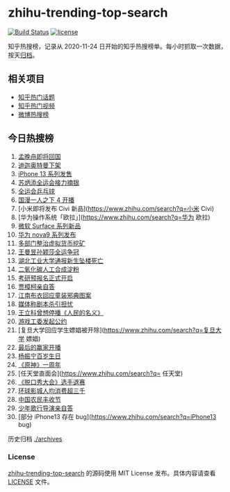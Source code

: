 # zhihu-trending-top-search

[![Build Status](https://github.com/justjavac/zhihu-trending-top-search/workflows/ci/badge.svg?branch=main)](https://github.com/justjavac/zhihu-trending-top-search/actions)
[![license](https://img.shields.io/github/license/justjavac/zhihu-trending-top-search)](https://github.com/justjavac/zhihu-trending-top-search/blob/main/LICENSE)

知乎热搜榜，记录从 2020-11-24 日开始的知乎热搜榜单。每小时抓取一次数据，按天[归档](./archives)。

## 相关项目

- [知乎热门话题](https://github.com/justjavac/zhihu-trending-hot-questions)
- [知乎热门视频](https://github.com/justjavac/zhihu-trending-hot-video)
- [微博热搜榜](https://github.com/justjavac/weibo-trending-hot-search)

## 今日热搜榜

<!-- BEGIN -->
<!-- 最后更新时间 Sat Sep 25 2021 19:10:34 GMT+0800 (China Standard Time) -->

1. [孟晚舟即将回国](https://www.zhihu.com/search?q=孟晚舟)
1. [迪迦奥特曼下架](https://www.zhihu.com/search?q=迪迦奥特曼)
1. [iPhone 13 系列发售](https://www.zhihu.com/search?q=iPhone13)
1. [苏炳添全运会接力摘银](https://www.zhihu.com/search?q=苏炳添)
1. [全运会乒乓球](https://www.zhihu.com/search?q=全运会乒乓球)
1. [国漫一人之下 4 开播](https://www.zhihu.com/search?q=一人之下4)
1. [小米即将发布 Civi 新品](https://www.zhihu.com/search?q=小米 Civi)
1. [华为操作系统「欧拉」](https://www.zhihu.com/search?q=华为 欧拉)
1. [微软 Surface 系列新品](https://www.zhihu.com/search?q=Surface)
1. [华为 nova9 系列发布](https://www.zhihu.com/search?q=华为nova9)
1. [多部门整治虚拟货币挖矿](https://www.zhihu.com/search?q=虚拟货币)
1. [王曼昱孙颖莎全运争冠](https://www.zhihu.com/search?q=孙颖莎)
1. [湖北工业大学通报新生坠楼死亡](https://www.zhihu.com/search?q=湖北工业大学)
1. [二氧化碳人工合成淀粉](https://www.zhihu.com/search?q=淀粉)
1. [考研预报名正式开启](https://www.zhihu.com/search?q=考研预报名)
1. [贾樟柯亲自答](https://www.zhihu.com/search?q=一直游到海水变蓝)
1. [江南布衣回应童装邪典图案](https://www.zhihu.com/search?q=江南布衣)
1. [媒体称剧本杀引担忧](https://www.zhihu.com/search?q=剧本杀)
1. [王立科曾想停播《人民的名义》](https://www.zhihu.com/search?q=王立科)
1. [游戏工委发起公约](https://www.zhihu.com/search?q=游戏工委)
1. [复旦大学回应学生嫖娼被开除](https://www.zhihu.com/search?q=复旦大学 嫖娼)
1. [最后的赢家开播](https://www.zhihu.com/search?q=最后的赢家)
1. [杨振宁百岁生日](https://www.zhihu.com/search?q=杨振宁)
1. [《原神》一周年](https://www.zhihu.com/search?q=原神)
1. [任天堂直面会](https://www.zhihu.com/search?q= 任天堂)
1. [《脱口秀大会》选手退赛](https://www.zhihu.com/search?q=脱口秀大会)
1. [环球影城人均消费超三千](https://www.zhihu.com/search?q=环球影城)
1. [中国农民丰收节](https://www.zhihu.com/search?q=中国农民丰收节)
1. [少年歌行导演亲自答](https://www.zhihu.com/search?q=少年歌行)
1. [部分 iPhone13 存在 bug](https://www.zhihu.com/search?q=iPhone13 bug)

<!-- END -->

历史归档 [./archives](./archives)

### License

[zhihu-trending-top-search](https://github.com/justjavac/zhihu-trending-top-search)
的源码使用 MIT License 发布。具体内容请查看 [LICENSE](./LICENSE) 文件。
